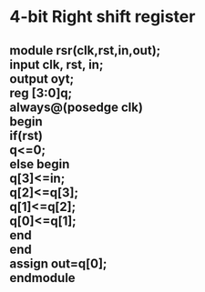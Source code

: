 # 4-bit Right shift register 
<h2>
module rsr(clk,rst,in,out); <br/>
input clk, rst, in; <br/>
output oyt; <br/>
reg [3:0]q; <br/>
always@(posedge clk) <br/>
begin <br/>
if(rst) <br/>
q<=0; <br/>
else begin <br/>
q[3]<=in; <br/>
q[2]<=q[3]; <br/>
q[1]<=q[2]; <br/>
q[0]<=q[1]; <br/>
end <br/>
end <br/>
assign out=q[0]; <br/>
endmodule </h2>
